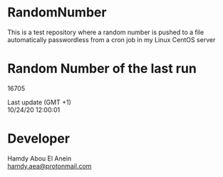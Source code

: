 # RandomNumber    
This is a test repository where a random number is pushed to a file automatically passwordless from a cron job in my Linux CentOS server    
# Random Number of the last run   
16705
      
Last update (GMT +1)    
10/24/20 12:00:01
# Developer    
Hamdy Abou El Anein   
hamdy.aea@protonmail.com
